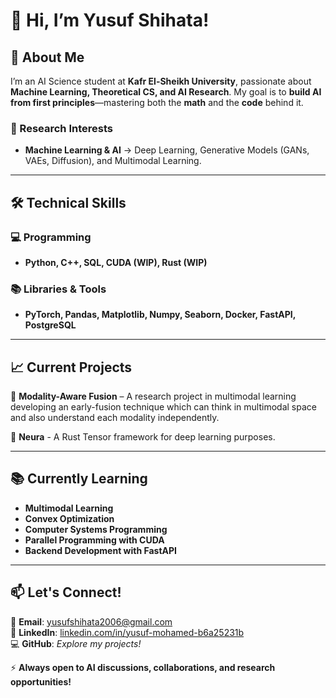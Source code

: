  # 👋 **Hi, I’m Yusuf Shihata!**  

## 🚀 **About Me**  
I’m an AI Science student at **Kafr El-Sheikh University**, passionate about **Machine Learning, Theoretical CS, and AI Research**. My goal is to **build AI from first principles**—mastering both the **math** and the **code** behind it.  

### **🔬 Research Interests**  
- **Machine Learning & AI** → Deep Learning, Generative Models (GANs, VAEs, Diffusion), and Multimodal Learning. 

---

## 🛠️ **Technical Skills**  
### **💻 Programming**  
- **Python, C++, SQL, CUDA (WIP), Rust (WIP)**  

### **📚 Libraries & Tools**  
- **PyTorch, Pandas, Matplotlib, Numpy, Seaborn, Docker, FastAPI, PostgreSQL**  

---

## 📈 **Current Projects**  
🔹 **Modality-Aware Fusion** – A research project in multimodal learning developing an early-fusion technique which can think in multimodal space and also understand each modality independently.

🔹 **Neura** - A Rust Tensor framework for deep learning purposes.


---

## 📚 **Currently Learning**  
- **Multimodal Learning**  
- **Convex Optimization**  
- **Computer Systems Programming**
- **Parallel Programming with CUDA**
- **Backend Development with FastAPI**

---

## 📫 **Let's Connect!**  
📩 **Email**: yusufshihata2006@gmail.com  
🔗 **LinkedIn**: [linkedin.com/in/yusuf-mohamed-b6a25231b](https://www.linkedin.com/in/yusuf-mohamed-b6a25231b)  
💻 **GitHub**: *Explore my projects!*  

⚡ **Always open to AI discussions, collaborations, and research opportunities!**  
